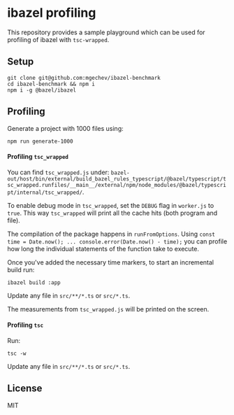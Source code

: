 # ibazel profiling

This repository provides a sample playground which can be used for profiling of ibazel with `tsc-wrapped`.

## Setup

```
git clone git@github.com:mgechev/ibazel-benchmark
cd ibazel-benchmark && npm i
npm i -g @bazel/ibazel
```

## Profiling

Generate a project with 1000 files using:

```
npm run generate-1000
```

#### Profiling `tsc_wrapped`

You can find `tsc_wrapped.js` under: `bazel-out/host/bin/external/build_bazel_rules_typescript/@bazel/typescript/tsc_wrapped.runfiles/__main__/external/npm/node_modules/@bazel/typescript/internal/tsc_wrapped/`.

To enable debug mode in `tsc_wrapped`, set the `DEBUG` flag in `worker.js` to `true`. This way `tsc_wrapped` will print all the cache hits (both program and file).

The compilation of the package happens in `runFromOptions`. Using `const time = Date.now(); ... console.error(Date.now() - time);` you can profile how long the individual statements of the function take to execute.

Once you've added the necessary time markers, to start an incremental build run:

```
ibazel build :app
```

Update any file in `src/**/*.ts` or `src/*.ts`.

The measurements from `tsc_wrapped.js` will be printed on the screen.

#### Profiling `tsc`

Run:

```
tsc -w
```

Update any file in `src/**/*.ts` or `src/*.ts`.

## License

MIT

